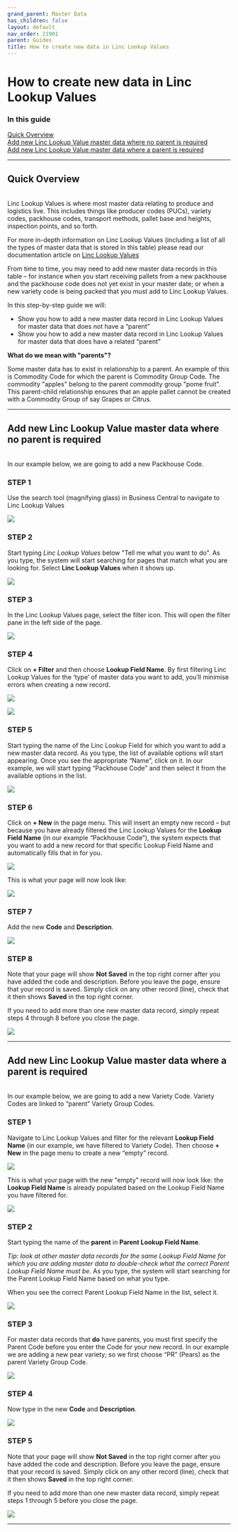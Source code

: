 ```yaml
---
grand_parent: Master Data
has_children: false
layout: default
nav_order: 21901
parent: Guides
title: How to create new data in Linc Lookup Values
---
```

   
# How to create new data in Linc Lookup Values


### In this guide  

[Quick Overview](#quick-overview)  
[Add new Linc Lookup Value master data where no parent is required](#add-new-linc-lookup-value-master-data-where-no-parent-is-required)  
[Add new Linc Lookup Value master data where a parent is required](#add-new-linc-lookup-value-master-data-where-no-parent-is-required)  

---
## Quick Overview
<br/>
Linc Lookup Values is where most master data relating to produce and logistics live. This includes things like producer codes (PUCs), variety codes, packhouse codes, transport methods, pallet base and heights, inspection points, and so forth.

For more in-depth information on Linc Lookup Values (including a list of all the types of master data that is stored in this table) please read our documentation article on [Linc Lookup Values](/articles/Configuration/Master%20Data/Linc%20Lookup%20Values.md)

From time to time, you may need to add new master data records in this table – for instance when you start receiving pallets from a new packhouse and the packhouse code does not yet exist in your master date; or when a new variety code is being packed that you must add to Linc Lookup Values.

In this step-by-step guide we will:

- Show you how to add a new master data record in Linc Lookup Values for master data that does not have a “parent”
- Show you how to add a new master data record in Linc Lookup Values for master data that does have a related “parent”  


**What do we mean with "parents"?**  
  

Some master data has to exist in relationship to a parent. An example of this is Commodity Code for which the parent is Commodity Group Code. The commodity "apples" belong to the parent commodity group "pome fruit". This parent-child relationship ensures that an apple pallet cannot be created with a Commodity Group of say Grapes or Citrus. 

---  

## Add new Linc Lookup Value master data where no parent is required  
<br/>
In our example below, we are going to add a new Packhouse Code.  

### STEP 1

Use the search tool (magnifying glass) in Business Central to navigate to Linc Lookup Values

![](/media/Configuration_MasterData_Guide_LLV_1.%20Select%20the%20search%20box.jpeg)

### STEP 2

Start typing _Linc Lookup Values_ below "Tell me what you want to do". 
As you type, the system will start searching for pages that match what you are looking for. 
Select **Linc Lookup Values** when it shows up.

![](/media/Configuration_MasterData_Guide_LLV_2.%20Navigate%20to%20Linc%20Lookup%20Values.jpeg)

### STEP 3

In the Linc Lookup Values page, select the filter icon. This will open the filter pane in the left side of the page.

![](/media/Configuration_MasterData_Guide_LLV_3.%20Select%20filter%20in%20Linc%20Lookup%20Values.jpeg)

### STEP 4

Click on **+ Filter** and then choose **Lookup Field Name**. By first filtering Linc Lookup Values for the ‘type’ of master data you want to add, you’ll minimise errors when creating a new record.

![](/media/Configuration_MasterData_Guide_LLV_4.%20Open%20filter%20options%20in%20Linc%20Lookup%20Values.jpeg)

![](/media/Configuration_MasterData_Guide_LLV_5.%20Choose%20to%20filter%20by%20Lookup%20Field%20Name.jpeg)

### STEP 5

Start typing the name of the Linc Lookup Field for which you want to add a new master data record. As you type, the list of available options will start appearing. Once you see the appropriate “Name”, click on it.
In our example, we will start typing “Packhouse Code” and then select it from the available options in the list.

![](/media/Configuration_MasterData_Guide_LLV_6.%20Find%20the%20relevant%20Lookup%20Field%20Name.jpeg)

### STEP 6

Click on **+ New** in the page menu. This will insert an empty new record – but because you have already filtered the Linc Lookup Values for the **Lookup Field Name** (in our example “Packhouse Code”), the system expects that you want to add a new record for that specific Lookup Field Name and automatically fills that in for you.

![](/media/Configuration_MasterData_Guide_LLV_7.%20Choose%20New%20to%20add%20new%20record.jpeg)

This is what your page will now look like:

![](/media/Configuration_MasterData_Guide_LLV_8.%20New%20empty%20record%20created.jpeg)

### STEP 7

Add the new **Code** and **Description**.

![](/media/Configuration_MasterData_Guide_LLV_9.%20Add%20new%20code%20and%20description.jpeg)

### STEP 8

Note that your page will show **Not Saved** in the top right corner after you have added the code and description. Before you leave the page, ensure that your record is saved. Simply click on any other record (line), check that it then shows **Saved** in the top right corner.

If you need to add more than one new master data record, simply repeat steps 4 through 8 before you close the page.

![](/media/Configuration_MasterData_Guide_LLV_10.%20Ensure%20record%20is%20saved%20and%20close.jpeg)

---

## Add new Linc Lookup Value master data where a parent is required  
<br/>
In our example below, we are going to add a new Variety Code. Variety Codes are linked to “parent” Variety Group Codes. 

### STEP 1

Navigate to Linc Lookup Values and filter for the relevant **Lookup Field Name** (in our example, we have filtered to Variety Code).
Then choose **+ New** in the page menu to create a new “empty” record.

![](/media/Configuration_MasterData_Guide_LLV_11.%20New%20with%20Parent%20-%20choose%20New.jpeg)

This is what your page with the new "empty" record will now look like: the **Lookup Field Name** is already populated based on the Lookup Field Name you have filtered for.

![](/media/Configuration_MasterData_Guide_LLV_12.%20New%20with%20parent%20-%20new%20empty%20record.jpeg)


### STEP 2

Start typing the name of the **parent** in **Parent Lookup Field Name**. 

_Tip: look at other master data records for the same Lookup Field Name for which you are adding master data to double-check what the correct Parent Lookup Field Name must be._
As you type, the system will start searching for the Parent Lookup Field Name based on what you type.

When you see the correct Parent Lookup Field Name in the list, select it. 

![](/media/Configuration_MasterData_Guide_LLV_13.%20New%20with%20parent%20-%20select%20parent%20lookup.jpeg)

### STEP 3

For master data records that **do** have parents, you must first specify the Parent Code before you enter the Code for your new record.
In our example we are adding a new pear variety; so we first choose “PR” (Pears) as the parent Variety Group Code.

![](/media/Configuration_MasterData_Guide_LLV_14.%20New%20with%20Parent%20-%20select%20parent%20code%20first.jpeg)

### STEP 4

Now type in the new **Code** and **Description**.

![](/media/Configuration_MasterData_Guide_LLV_15.%20New%20with%20Parent%20-%20add%20code%20and%20description.jpeg)

### STEP 5

Note that your page will show **Not Saved** in the top right corner after you have added the code and description. Before you leave the page, ensure that your record is saved. Simply click on any other record (line), check that it then shows **Saved** in the top right corner.

If you need to add more than one new master data record, simply repeat steps 1 through 5 before you close the page.

![](/media/Configuration_MasterData_Guide_LLV_16.%20New%20with%20parent%20-%20save%20and%20close.jpeg)

---

